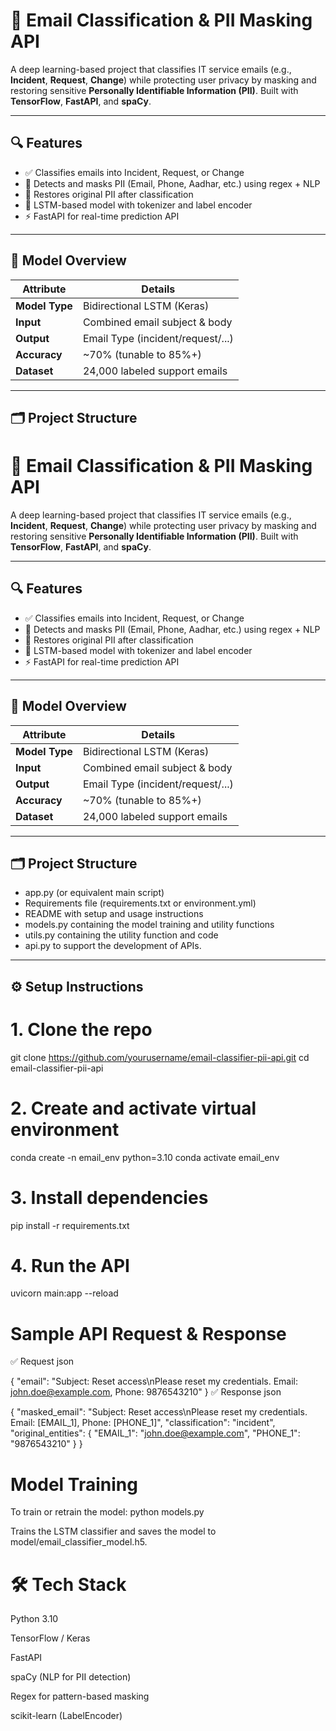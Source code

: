 # 📧 Email Classification & PII Masking API

A deep learning-based project that classifies IT service emails (e.g., **Incident**, **Request**, **Change**) while protecting user privacy by masking and restoring sensitive **Personally Identifiable Information (PII)**. Built with **TensorFlow**, **FastAPI**, and **spaCy**.

---

## 🔍 Features

- ✅ Classifies emails into Incident, Request, or Change
- 🔐 Detects and masks PII (Email, Phone, Aadhar, etc.) using regex + NLP
- 🔁 Restores original PII after classification
- 🧠 LSTM-based model with tokenizer and label encoder
- ⚡ FastAPI for real-time prediction API

---

## 🧠 Model Overview

| Attribute     | Details                          |
|---------------|----------------------------------|
| **Model Type**| Bidirectional LSTM (Keras)       |
| **Input**     | Combined email subject & body    |
| **Output**    | Email Type (incident/request/...)|
| **Accuracy**  | ~70% (tunable to 85%+)           |
| **Dataset**   | 24,000 labeled support emails    |

---

## 🗂 Project Structure

# 📧 Email Classification & PII Masking API

A deep learning-based project that classifies IT service emails (e.g., **Incident**, **Request**, **Change**) while protecting user privacy by masking and restoring sensitive **Personally Identifiable Information (PII)**. Built with **TensorFlow**, **FastAPI**, and **spaCy**.

---

## 🔍 Features

- ✅ Classifies emails into Incident, Request, or Change
- 🔐 Detects and masks PII (Email, Phone, Aadhar, etc.) using regex + NLP
- 🔁 Restores original PII after classification
- 🧠 LSTM-based model with tokenizer and label encoder
- ⚡ FastAPI for real-time prediction API

---

## 🧠 Model Overview

| Attribute     | Details                          |
|---------------|----------------------------------|
| **Model Type**| Bidirectional LSTM (Keras)       |
| **Input**     | Combined email subject & body    |
| **Output**    | Email Type (incident/request/...)|
| **Accuracy**  | ~70% (tunable to 85%+)           |
| **Dataset**   | 24,000 labeled support emails    |

---

## 🗂 Project Structure
- app.py (or equivalent main script)
- Requirements file (requirements.txt or environment.yml)
- README with setup and usage instructions
- models.py containing the model training and utility functions
- utils.py containing the utility function and code
- api.py to support the development of APIs.



---

## ⚙️ Setup Instructions

# 1. Clone the repo
git clone https://github.com/yourusername/email-classifier-pii-api.git
cd email-classifier-pii-api

# 2. Create and activate virtual environment
conda create -n email_env python=3.10
conda activate email_env

# 3. Install dependencies
pip install -r requirements.txt

# 4. Run the API
uvicorn main:app --reload


# Sample API Request & Response
 
✅ Request
json

{
  "email": "Subject: Reset access\nPlease reset my credentials. Email: john.doe@example.com, Phone: 9876543210"
}
✅ Response
json

{
  "masked_email": "Subject: Reset access\nPlease reset my credentials. Email: [EMAIL_1], Phone: [PHONE_1]",
  "classification": "incident",
  "original_entities": {
    "EMAIL_1": "john.doe@example.com",
    "PHONE_1": "9876543210"
  }
}
# Model Training
To train or retrain the model:
python models.py

Trains the LSTM classifier and saves the model to model/email_classifier_model.h5.

# 🛠 Tech Stack
Python 3.10

TensorFlow / Keras

FastAPI

spaCy (NLP for PII detection)

Regex for pattern-based masking

scikit-learn (LabelEncoder)


